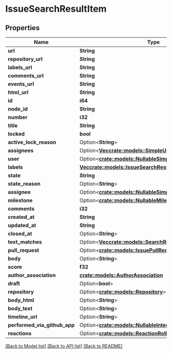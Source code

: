# IssueSearchResultItem

## Properties

Name | Type | Description | Notes
------------ | ------------- | ------------- | -------------
**url** | **String** |  | 
**repository_url** | **String** |  | 
**labels_url** | **String** |  | 
**comments_url** | **String** |  | 
**events_url** | **String** |  | 
**html_url** | **String** |  | 
**id** | **i64** |  | 
**node_id** | **String** |  | 
**number** | **i32** |  | 
**title** | **String** |  | 
**locked** | **bool** |  | 
**active_lock_reason** | Option<**String**> |  | [optional]
**assignees** | Option<[**Vec<crate::models::SimpleUser>**](simple-user.md)> |  | [optional]
**user** | Option<[**crate::models::NullableSimpleUser**](nullable-simple-user.md)> |  | 
**labels** | [**Vec<crate::models::IssueSearchResultItemLabelsInner>**](issue_search_result_item_labels_inner.md) |  | 
**state** | **String** |  | 
**state_reason** | Option<**String**> |  | [optional]
**assignee** | Option<[**crate::models::NullableSimpleUser**](nullable-simple-user.md)> |  | 
**milestone** | Option<[**crate::models::NullableMilestone**](nullable-milestone.md)> |  | 
**comments** | **i32** |  | 
**created_at** | **String** |  | 
**updated_at** | **String** |  | 
**closed_at** | Option<**String**> |  | 
**text_matches** | Option<[**Vec<crate::models::SearchResultTextMatchesInner>**](search_result_text_matches_inner.md)> |  | [optional]
**pull_request** | Option<[**crate::models::IssuePullRequest**](issue_pull_request.md)> |  | [optional]
**body** | Option<**String**> |  | [optional]
**score** | **f32** |  | 
**author_association** | [**crate::models::AuthorAssociation**](author-association.md) |  | 
**draft** | Option<**bool**> |  | [optional]
**repository** | Option<[**crate::models::Repository**](repository.md)> |  | [optional]
**body_html** | Option<**String**> |  | [optional]
**body_text** | Option<**String**> |  | [optional]
**timeline_url** | Option<**String**> |  | [optional]
**performed_via_github_app** | Option<[**crate::models::NullableIntegration**](nullable-integration.md)> |  | [optional]
**reactions** | Option<[**crate::models::ReactionRollup**](reaction-rollup.md)> |  | [optional]

[[Back to Model list]](../README.md#documentation-for-models) [[Back to API list]](../README.md#documentation-for-api-endpoints) [[Back to README]](../README.md)


